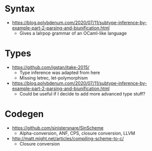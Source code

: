 # Syntax
- https://blog.polybdenum.com/2020/07/11/subtype-inference-by-example-part-2-parsing-and-biunification.html
  - Gives a lalrpop grammar of an OCaml-like language
  
# Types
- https://github.com/igstan/itake-2015/
  - Type inference was adapted from here
  - Missing letrec, let-polymorphism
- https://blog.polybdenum.com/2020/07/11/subtype-inference-by-example-part-2-parsing-and-biunification.html
  - Could be useful if I decide to add more advanced type stuff?
  
# Codegen
- https://github.com/sinistersnare/SinScheme
  - Alpha-conversion, ANF, CPS, closure conversion, LLVM
- http://matt.might.net/articles/compiling-scheme-to-c/
  - Closure conversion
